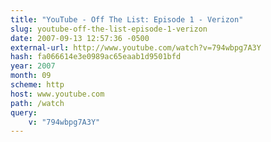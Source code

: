 ```yaml
---
title: "YouTube - Off The List: Episode 1 - Verizon"
slug: youtube-off-the-list-episode-1-verizon
date: 2007-09-13 12:57:36 -0500
external-url: http://www.youtube.com/watch?v=794wbpg7A3Y
hash: fa066614e3e0989ac65eaab1d9501bfd
year: 2007
month: 09
scheme: http
host: www.youtube.com
path: /watch
query:
    v: "794wbpg7A3Y"
---
```



